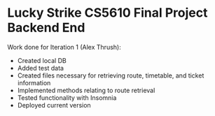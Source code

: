 # Lucky Strike CS5610 Final Project Backend End

Work done for Iteration 1 (Alex Thrush):
- Created local DB
- Added test data
- Created files necessary for retrieving route, timetable, and ticket information
- Implemented methods relating to route retrieval
- Tested functionality with Insomnia
- Deployed current version
